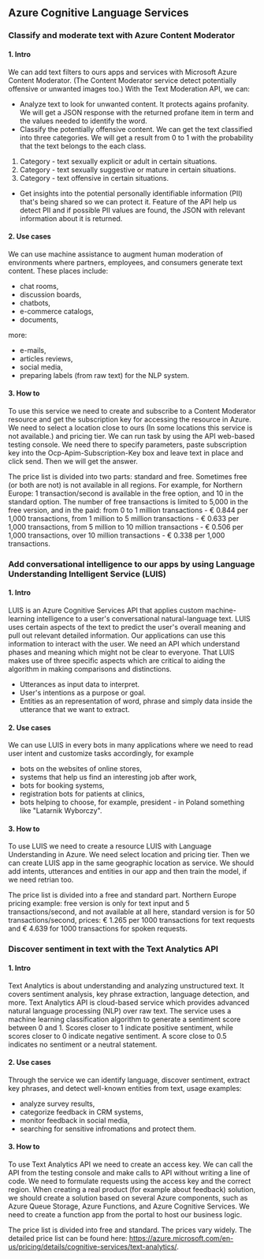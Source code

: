 ## Azure Cognitive Language Services

### Classify and moderate text with Azure Content Moderator
#### 1. Intro
We can add text filters to ours apps and services with Microsoft Azure Content Moderator. 
(The Content Moderator service detect potentially offensive or unwanted images too.)
With the Text Moderation API, we can:
* Analyze text to look for unwanted content. It protects agains profanity. We will get a JSON response with the returned profane item in term and the values needed to identify the word.
* Classify the potentially offensive content. We can get the text classified into three categories. We will get a result from 0 to 1 with the probability that the text belongs to the each class.
1. Category - text  sexually explicit or adult in certain situations.
2. Category - text sexually suggestive or mature in certain situations.
3. Category - text offensive in certain situations.
* Get insights into the potential personally identifiable information (PII) that's being shared so we can protect it. Feature of the API help us detect PII and if possible PII values are found, the JSON with relevant information about it is returned.
    
#### 2. Use cases
We can use machine assistance to augment human moderation of environments where partners, employees, and consumers generate text content. These places include:
* chat rooms,
* discussion boards,
* chatbots,
* e-commerce catalogs,
* documents,

more:
* e-mails,
* articles reviews,
* social media,
* preparing labels (from raw text) for the NLP system.

#### 3. How to
To use this service we need to create and subscribe to a Content Moderator resource and get the subscription key for accessing the resource in Azure. We need to select a location close to ours (In some locations this service is not available.) and pricing tier.
We can run task by using the API web-based testing console. We need there to specify parameters, paste subscription key into the Ocp-Apim-Subscription-Key box and leave text in place and click send. Then we will get the answer.

The price list is divided into two parts: standard and free. Sometimes free (or both are not) is not available in all regions. For example, for Northern Europe: 1 transaction/second is available in the free option, and 10 in the standard option. The number of free transactions is limited to 5,000 in the free version, and in the paid: from 0 to 1 million transactions - € 0.844 per 1,000 transactions, from 1 million to 5 million transactions - € 0.633 per 1,000 transactions, from 5 million to 10 million transactions - € 0.506 per 1,000 transactions, over 10 million transactions - € 0.338 per 1,000 transactions.


### Add conversational intelligence to our apps by using Language Understanding Intelligent Service (LUIS)
#### 1. Intro
LUIS is an Azure Cognitive Services API that applies custom machine-learning intelligence to a user's conversational natural-language text. LUIS uses certain aspects of the text to predict the user's overall meaning and pull out relevant detailed information. Our applications can use this information to interact with the user.
We need an API which understand phases and meaning which might not be clear to everyone. That LUIS makes use of three specific aspects which are critical to aiding the algorithm in making comparisons and distinctions.
* Utterances as input data to interpret.
* User's intentions as a purpose or goal.
* Entities as an representation of word, phrase and simply data inside the utterance that we want to extract.

#### 2. Use cases
We can use LUIS in every bots in many applications where we need to read user intent and customize tasks accordingly, for example 
* bots on the websites of online stores, 
* systems that help us find an interesting job after work,
* bots for booking systems, 
* registration bots for patients at clinics, 
* bots helping to choose, for example, president - in Poland something like "Latarnik Wyborczy".

#### 3. How to
To use LUIS we need to create a resource LUIS with Language Understanding in Azure. We need select location and pricing tier. Then we can create LUIS app in the same geographic location as service. We should add intents, utterances and entities in our app and then train the model, if we need retrian too.

The price list is divided into a free and standard part. Northern Europe pricing example: free version is only for text input and 5 transactions/second, and not available at all here, standard version is for 50 transactions/second, prices: € 1.265 per 1000 transactions for text requests and € 4.639 for 1000 transactions for spoken requests.


### Discover sentiment in text with the Text Analytics API
#### 1. Intro
Text Analytics is about understanding and analyzing unstructured text. It covers sentiment analysis, key phrase extraction, language detection, and more. Text Analytics API is cloud-based service which provides advanced natural language processing (NLP) over raw text. The service uses a machine learning classification algorithm to generate a sentiment score between 0 and 1. Scores closer to 1 indicate positive sentiment, while scores closer to 0 indicate negative sentiment. A score close to 0.5 indicates no sentiment or a neutral statement.

#### 2. Use cases
Through the service we can identify language, discover sentiment, extract key phrases, and detect well-known entities from text, usage examples:
* analyze survey results,
* categorize feedback in CRM systems,
* monitor feedback in social media, 
* searching for sensitive infromations and protect them.

#### 3. How to
To use Text Analytics API we need to create an access key. We can call the API from the testing console and make calls to API without writing a line of code. We need to formulate requests using the access key and the correct region. When creating a real product (for example about feedback) solution, we should create a solution based on several Azure components, such as Azure Queue Storage, Azure Functions, and Azure Cognitive Services. We need to create a function app from the portal to host our business logic.

The price list is divided into free and standard. The prices vary widely. The detailed price list can be found here: https://azure.microsoft.com/en-us/pricing/details/cognitive-services/text-analytics/.
